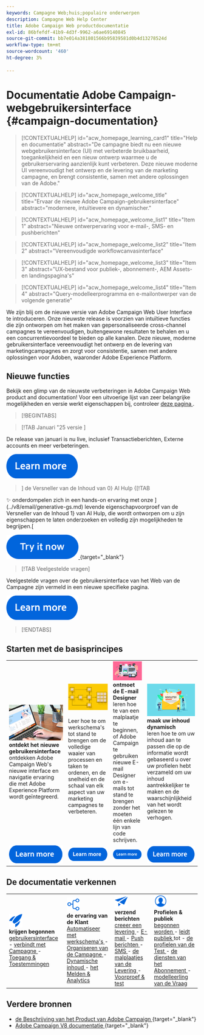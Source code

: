 ```yaml
---
keywords: Campagne Web;huis;populaire onderwerpen
description: Campagne Web Help Center
title: Adobe Campaign Web productdocumentatie
exl-id: 86bfefdf-41b9-4d3f-9962-a6ae69140845
source-git-commit: bb7e014a381801566b95839581d0b4d13278524d
workflow-type: tm+mt
source-wordcount: '460'
ht-degree: 3%

---
```


# Documentatie Adobe Campaign-webgebruikersinterface {#campaign-documentation}

>[!CONTEXTUALHELP]
>id="acw_homepage_learning_card1"
>title="Help en documentatie"
>abstract="De campagne biedt nu een nieuwe webgebruikersinterface (UI) met verbeterde bruikbaarheid, toegankelijkheid en een nieuw ontwerp waarmee u de gebruikerservaring aanzienlijk kunt verbeteren. Deze nieuwe moderne UI vereenvoudigt het ontwerp en de levering van de marketing campagne, en brengt consistentie, samen met andere oplossingen van de Adobe."

>[!CONTEXTUALHELP]
>id="acw_homepage_welcome_title"
>title="Ervaar de nieuwe Adobe Campaign-gebruikersinterface"
>abstract="modernere, intuïtievere en dynamischer."

>[!CONTEXTUALHELP]
>id="acw_homepage_welcome_list1"
>title="Item 1"
>abstract="Nieuwe ontwerpervaring voor e-mail-, SMS- en pushberichten"

>[!CONTEXTUALHELP]
>id="acw_homepage_welcome_list2"
>title="Item 2"
>abstract="Vereenvoudigde workflowcanvasinterface"

>[!CONTEXTUALHELP]
>id="acw_homepage_welcome_list3"
>title="Item 3"
>abstract="UX-bestand voor publiek-, abonnement-, AEM Assets- en landingspagina&#39;s"

>[!CONTEXTUALHELP]
>id="acw_homepage_welcome_list4"
>title="Item 4"
>abstract="Query-modelleerprogramma en e-mailontwerper van de volgende generatie"


We zijn blij om de nieuwe versie van Adobe Campaign Web User Interface te introduceren. Onze nieuwste release is voorzien van intuïtieve functies die zijn ontworpen om het maken van gepersonaliseerde cross-channel campagnes te vereenvoudigen, buitengewone resultaten te behalen en u een concurrentievoordeel te bieden op alle kanalen. Deze nieuwe, moderne gebruikersinterface vereenvoudigt het ontwerp en de levering van marketingcampagnes en zorgt voor consistentie, samen met andere oplossingen voor Adoben, waaronder Adobe Experience Platform.

## Nieuwe functies

Bekijk een glimp van de nieuwste verbeteringen in Adobe Campaign Web product and documentation! Voor een uitvoerige lijst van zeer belangrijke mogelijkheden en versie werkt eigenschappen bij, controleer [ deze pagina ](rn/whats-new.md).

>[!BEGINTABS]


>[!TAB  Januari &quot;25 versie ]

De release van januari is nu live, inclusief Transactieberichten, Externe accounts en meer verbeteringen.

[![ leer meer knoop ](assets/do-not-localize/learn-more-button.svg)](../v8/rn/release-notes.md)


>] de Versneller van de Inhoud van 0} AI Hulp {[!TAB 

✨ onderdompelen zich in een hands-on ervaring met onze ](../v8/email/generative-gs.md) levende eigenschapvoorproef van de Versneller van de Inhoud 1} van AI Hulp, die wordt ontworpen om u zijn eigenschappen te laten onderzoeken en volledig zijn mogelijkheden te begrijpen.[

[![ leer meer knoop ](assets/do-not-localize/try-it-button.svg) ](https://experienceleague.adobe.com/en/apps/journey-optimizer/ai-assistant-content-accelerator) {target="_blank"}

>[!TAB Veelgestelde vragen]

Veelgestelde vragen over de gebruikersinterface van het Web van de Campagne zijn vermeld in een nieuwe specifieke pagina.

[![ leer meer knoop ](assets/do-not-localize/learn-more-button.svg)](get-started/faq.md)


>[!ENDTABS]

## Starten met de basisprincipes

<table style="table-layout:fixed">
  <tr style="border: 0;">
    <td>
    <a href="get-started/user-interface.md"><img src="assets/do-not-localize/menu-ui.jpeg"></a>
    <div><strong> ontdekt het nieuwe gebruikersinterface </strong><br/> ontdekken Adobe Campaign Web's nieuwe interface en navigatie ervaring die met Adobe Experience Platform wordt geïntegreerd.</div>
    </td>
    <td>
    <a href="workflows/gs-workflows.md"><img src="assets/do-not-localize/menu-workflows.jpeg"></a>
    <div></strong><br/> Leer hoe te om werkschema's tot stand te brengen om de volledige waaier van processen en taken te ordenen, en de snelheid en de schaal van elk aspect van uw marketing campagnes te verbeteren.<strong></div><br/>
    </td>
    <td>
    <a href="email/get-started-email-designer.md"><img src="assets/do-not-localize/menu-email.png"></a>
    <div><strong> ontmoet de E-mail Designer </strong><br/> leren hoe te van een malplaatje te beginnen, of Adobe Campaign te gebruiken nieuwe E-mail Designer om e-mails tot stand te brengen zonder het moeten één enkele lijn van code schrijven.
    </div></td>
    <td>
    <a href="personalization/gs-personalization.md"><img src="assets/do-not-localize/menu-dynamic.png"></a>
    <div><strong> maak uw inhoud dynamisch </strong><br/> leren hoe te om uw inhoud aan te passen die op de informatie wordt gebaseerd u over uw profielen hebt verzameld om uw inhoud aantrekkelijker te maken en de waarschijnlijkheid van het wordt gelezen te verhogen.</div>
    </td>
  </tr>
  <tr style="border: 0;">
    <td align="center"><a href="get-started/user-interface.md"><img src="assets/do-not-localize/learn-more-button.svg"></a></td>
    <td align="center"><a href="workflows/gs-workflows.md"><img src="assets/do-not-localize/learn-more-button.svg"></a></td>
    <td align="center"><a href="email/get-started-email-designer.md"><img src="assets/do-not-localize/learn-more-button.svg"></a></td>
    <td align="center"><a href="personalization/gs-personalization.md"><img src="assets/do-not-localize/learn-more-button.svg"></a></td>
    </tr>
</table>

## De documentatie verkennen

<table style="table-layout:auto">
  <tr style="border: 0;">
    <td>
      <img src="assets/do-not-localize/icon-start.svg" width="35px">
    <br/>
      <strong> krijgen begonnen </strong><br/> <a href="get-started/user-interface.md"> gebruikersinterface </a> - <a href="get-started/connect-to-campaign.md"> verbindt met Campagne </a> - <a href="get-started/permissions.md"> Toegang &amp; Toestemmingen </a>
    </td>
    <td>
      <img src="assets/do-not-localize/icon-experience.svg" width="35px">
    <br/>
      <strong> de ervaring van de Klant </strong><br/> <a href="workflows/gs-workflows.md" target="_blank"> Automatiseer met werkschema's </a> - <a href="campaigns/gs-campaigns.md" target="_blank"> Organiseren van de Campagne </a> - <a href="personalization/gs-personalization.md"> Dynamische inhoud </a> - <a href="reporting/gs-reports.md"> het Melden &amp; Analytics </a>
    </td>
    <td>
      <img src="assets/do-not-localize/icon-message.svg" width="35px">
    <br/>
      <strong> verzend berichten </strong><br/> <a href="msg/gs-deliveries.md"> creeer een levering </a> - <a href="email/create-email.md"> E-mail </a> - <a href="push/gs-push.md"> Push berichten </a> - <a href="sms/gs-sms.md"> SMS </a> - <a href="msg/delivery-template.md"> de malplaatjes van de Levering </a> - <a href="preview-test/preview-test.md"> Voorproef &amp; test </a> 
    </td>
    <td>
      <img src="assets/do-not-localize/icon_profile.svg" width="35px">
    <br/>
      <strong> Profielen &amp; publiek </strong><br/> <a href="audience/gs-audiences-recipients.md"> begonnen worden </a> - <a href="audience/create-audience.md"> leidt publiek </a> tot - <a href="audience/test-profiles.md"> de profielen van de Test </a> - <a href="audience/manage-services.md"> de diensten van het Abonnement </a> - <a href="query/query-modeler-overview.md"> modelleerling van de Vraag </a>
    </td>
  </tr>
</table>

## Verdere bronnen

* [ de Beschrijving van het Product van Adobe Campaign ](https://helpx.adobe.com/nl/legal/product-descriptions/adobe-campaign-managed-cloud-services.html) {target="_blank"}
* [ Adobe Campaign V8 documentatie ](https://experienceleague.adobe.com/docs/campaign-v8.html?lang=nl) {target="_blank"}